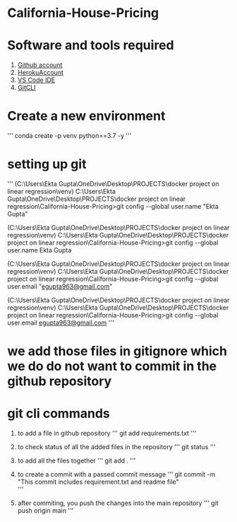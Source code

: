 # California-House-Pricing

# Software and tools required
1. [Github account](https://github.com)
2. [HerokuAccount](https://heroku.com)
3. [VS Code IDE](https://code.visualstudio.com/)
4. [GitCLI](https://git-scm.com/book/en/v2/Getting-Started-The-Command-Line)

# Create a new environment

'''
conda create -p venv python==3.7 -y
'''

# setting up git
'''
(C:\Users\Ekta Gupta\OneDrive\Desktop\PROJECTS\docker project on linear regression\venv) C:\Users\Ekta Gupta\OneDrive\Desktop\PROJECTS\docker project on linear regression\California-House-Pricing>git config --global user.name "Ekta Gupta"

(C:\Users\Ekta Gupta\OneDrive\Desktop\PROJECTS\docker project on linear regression\venv) C:\Users\Ekta Gupta\OneDrive\Desktop\PROJECTS\docker project on linear regression\California-House-Pricing>git config --global user.name
Ekta Gupta

(C:\Users\Ekta Gupta\OneDrive\Desktop\PROJECTS\docker project on linear regression\venv) C:\Users\Ekta Gupta\OneDrive\Desktop\PROJECTS\docker project on linear regression\California-House-Pricing>git config --global user.email "egupta963@gmail.com"

(C:\Users\Ekta Gupta\OneDrive\Desktop\PROJECTS\docker project on linear regression\venv) C:\Users\Ekta Gupta\OneDrive\Desktop\PROJECTS\docker project on linear regression\California-House-Pricing>git config --global user.email
egupta963@gmail.com
'''

# we add those files in gitignore which we do do not want to commit in the github repository

# git cli commands

 1. to add a file in github repository
 '''
 git add requirements.txt
 '''

 2. to check status of all the added files in the repository
 '''
 git status
 '''

 3. to add all the files together
 '''
 git add .
 '''

4. to create a commit with a passed commit message
'''
git commit -m "This commit includes requirement.txt and readme file"  
'''

5. after commiting, you push the changes into the main repository
'''
git push origin main
'''